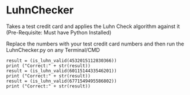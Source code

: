 # LuhnChecker
Takes a test credit card and applies the Luhn Check algorithm against it
(Pre-Requisite: Must have Python Installed)


Replace the numbers with your test credit card numbers and then run the LuhnChecker.py on any Terminal/CMD

```
result = (is_luhn_valid(4532015112830366))
print ("Correct:" + str(result))
result = (is_luhn_valid(6011514433546201))
print ("Correct:" + str(result))
result = (is_luhn_valid(6771549495586802))
print ("Correct:" + str(result))
```
